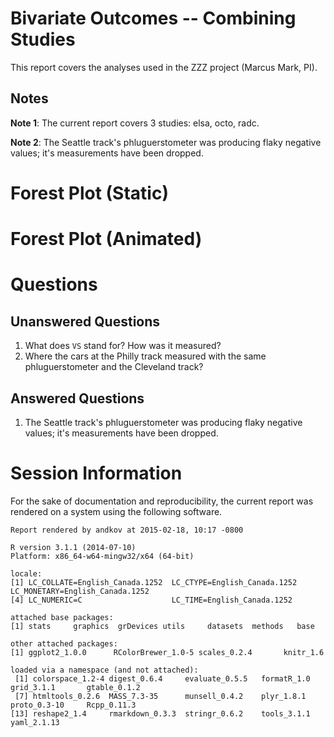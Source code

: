 # Bivariate Outcomes -- Combining Studies


This report covers the analyses used in the ZZZ project (Marcus Mark, PI).

<!--  Set the working directory to the repository's base directory; this assumes the report is nested inside of two directories.-->


<!-- Set the report-wide options, and point to the external code file. -->


<!-- Load the sources.  Suppress the output when loading sources. --> 


<!-- Load 'sourced' R files.  Suppress the output when loading packages. --> 


<!-- Load any Global functions and variables declared in the R file.  Suppress the output. --> 


<!-- Declare any global functions specific to a Rmd output.  Suppress the output. --> 


<!-- Load the datasets.   -->


<!-- Tweak the datasets.   -->


<!-- Calculate the forest results (but don't plot yet).   -->


## Notes

**Note 1**: The current report covers 3 studies: elsa, octo, radc.

**Note 2**: The Seattle track's phluguerstometer was producing flaky negative values; it's measurements have been dropped.

# Forest Plot (Static)


# Forest Plot (Animated)



# Questions
## Unanswered Questions
 1. What does `VS` stand for?  How was it measured?
 1. Where the cars at the Philly track measured with the same phluguerstometer and the Cleveland track?
 
## Answered Questions
 1. The Seattle track's phluguerstometer was producing flaky negative values; it's measurements have been dropped.

# Session Information
For the sake of documentation and reproducibility, the current report was rendered on a system using the following software.


```
Report rendered by andkov at 2015-02-18, 10:17 -0800
```

```
R version 3.1.1 (2014-07-10)
Platform: x86_64-w64-mingw32/x64 (64-bit)

locale:
[1] LC_COLLATE=English_Canada.1252  LC_CTYPE=English_Canada.1252    LC_MONETARY=English_Canada.1252
[4] LC_NUMERIC=C                    LC_TIME=English_Canada.1252    

attached base packages:
[1] stats     graphics  grDevices utils     datasets  methods   base     

other attached packages:
[1] ggplot2_1.0.0      RColorBrewer_1.0-5 scales_0.2.4       knitr_1.6         

loaded via a namespace (and not attached):
 [1] colorspace_1.2-4 digest_0.6.4     evaluate_0.5.5   formatR_1.0      grid_3.1.1       gtable_0.1.2    
 [7] htmltools_0.2.6  MASS_7.3-35      munsell_0.4.2    plyr_1.8.1       proto_0.3-10     Rcpp_0.11.3     
[13] reshape2_1.4     rmarkdown_0.3.3  stringr_0.6.2    tools_3.1.1      yaml_2.1.13     
```
